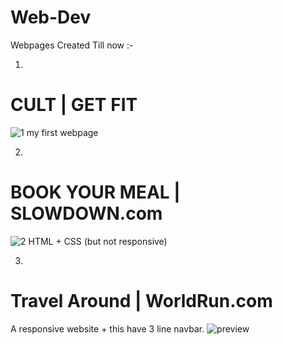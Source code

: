 # Web-Dev


Webpages Created Till now :-

1)
# CULT | GET FIT
![1](https://user-images.githubusercontent.com/90829704/140748298-abda5ea7-8e16-4b0c-bc8a-7a096a5bf540.png)
my first webpage  

2)
# BOOK YOUR MEAL | SLOWDOWN.com 
![2](https://user-images.githubusercontent.com/90829704/140748434-b9480cbc-2ada-422c-a667-b664f0feecd7.png)
HTML + CSS (but not responsive)

3)
# Travel Around | WorldRun.com
A responsive website + this have 3 line navbar.
![preview](https://user-images.githubusercontent.com/90829704/140748536-2d6e6b49-b26c-480a-91e2-f47a46a5fd2a.png)


